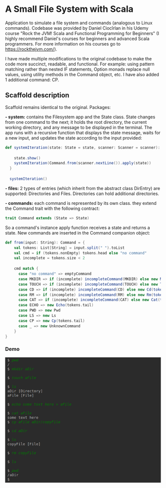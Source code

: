 # A Small File System with Scala

Application to simulate a file system and commands (analogous to Linux commands). Codebase was provided 
by Daniel Ciocîrlan in his Udemy course "Rock the JVM! Scala and Functional Programming for Beginners" 
(I highly recommend Daniel's courses for beginners and advanced Scala programmers. For more information 
on his courses go to https://rockthejvm.com/).

I have made multiple modifications to the original codebase to make the code more succinct, readable, and functional. 
For example: using pattern matching rather than nested IF statements, Option monads replace null values, using utility 
methods in the Command object, etc. I have also added 1 additional command: CP.

## Scaffold description 

Scaffold remains identical to the original. Packages:

**- system:** contains the Filesystem app and the State class. State changes from one command to the next; it holds the
root directory, the current working directory, and any message to be displayed in the terminal. The app runs with a
recursive function that displays the state message, waits for a new input, and updates the state 
according to the input provided:

```scala
def systemIteration(state: State = state, scanner: Scanner = scanner): Unit = {

    state.show()
    systemIteration(Command.from(scanner.nextLine()).apply(state))
  }

  systemIteration()
```

**- files:** 2 types of entries (which inherit from the abstract class DirEntry) are supported: Directories and Files. 
Directories can hold additional directories.

**- commands:** each command is represented by its own class. they extend the Command trait with the following contract:
 
```scala
trait Command extends (State => State)
```

So a command's instance apply function receives a state and returns a state. New commands are inserted in the Command 
companion object:

```scala
def from(input: String): Command = {
    val tokens: List[String] = input.split(" ").toList
    val cmd = if (tokens.nonEmpty) tokens.head else "no command"
    val incomplete = tokens.size < 2
    
    cmd match {
      case "no command" => emptyCommand
      case MKDIR => if (incomplete) incompleteCommand(MKDIR) else new Mkdir(tokens(1))
      case TOUCH => if (incomplete) incompleteCommand(TOUCH) else new Touch(tokens(1))
      case CD => if (incomplete) incompleteCommand(CD) else new Cd(tokens(1))
      case RM => if (incomplete) incompleteCommand(RM) else new Rm(tokens(1))
      case CAT => if (incomplete) incompleteCommand(CAT) else new Cat(tokens(1))
      case ECHO => new Echo(tokens.tail)
      case PWD => new Pwd
      case LS => new Ls
      case CP => new Cp(tokens.tail)
      case _ => new UnknownCommand
    }
}
```

### Demo

<kbd>![demo](https://github.com/PyAntony/file-system/blob/master/images/demo.png)</kbd>

